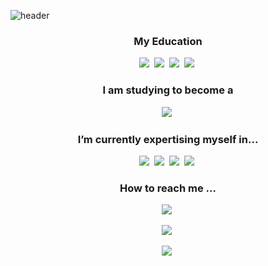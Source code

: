 <!--
**rayhwang3130/rayhwang3130** is a ✨ _special_ ✨ repository because its `README.md` (this file) appears on your GitHub profile.

Here are some ideas to get you started:

- 🔭 I am currently working on ...
- 🌱 I’m currently learning ...
- 👯 I’m looking to collaborate on ...
- 🤔 I’m looking for help with ...
- 💬 Ask me about ...
- 📫 How to reach me: ...
- 😄 Pronouns: ...
- ⚡ Fun fact: ...
-->
![header](https://capsule-render.vercel.app/api?type=waving&color=gradient&height=300&section=header&text=Ray_Hwang's%20Code%20Archive&fontSize=60)

<h3 align="center">My Education</h3>
<p align="center">
  <img src="https://img.shields.io/badge/UWCSEA-87CEEB?style=flat-square&logo=Accenture&logoColor=black"/></a>&nbsp
  <img src="https://img.shields.io/badge/Wonchon_Middle_School-8B4513?style=flat-square&logo=Accenture&logoColor=white"/></a>&nbsp
  <img src="https://img.shields.io/badge/31C_DFLHS-4169E1?style=flat-square&logo=Accenture&logoColor=white"/></a>&nbsp
  <img src="https://img.shields.io/badge/Korea_University,_Majoring_in_Statistics-FF0000?style=flat-square&logo=Accenture&logoColor=white"/></a>&nbsp
</p> 

<h3 align="center">I am studying to become a</h3>
<p align="center">
  <img src="https://img.shields.io/badge/Data_Analyst_or_Data_Scientist-FA8072?style=flat-square&logo=data.ai&logoColor=black"/></a>&nbsp
</p>

<h3 align="center">I’m currently expertising myself in...</h3>
<p align="center">
  <img src="https://img.shields.io/badge/R_Studio-ADD8E6?style=flat-square&logo=R&logoColor=blue"/></a>&nbsp
  <img src="https://img.shields.io/badge/Python-E0FFFF?style=flat-square&logo=Python&logoColor=red"/></a>&nbsp
  <img src="https://img.shields.io/badge/Microsoft_Excel-2E8B57?style=flat-square&logo=Microsoft Excel&logoColor=white"/></a>&nbsp
  <img src="https://img.shields.io/badge/SQL-E6E6FA?style=flat-square&logo=mySQL&logoColor=orange"/></a>&nbsp
</p>

<h3 align="center">How to reach me ...</h3>
<p align="center">
  <a href="mailto:rayhwang3130@gmail.com"><img src="https://img.shields.io/badge/rayhwang3130@gmail.com-F5FFFA?style=flat-square&logo=Mail.Ru&logoColor=black"/></a>&nbsp

<p align="center">
  <img src="https://github-readme-stats.vercel.app/api?username=rayhwang3130&show_icons=true&theme=radical"></a>&nbsp
 </p>

<p align="center">
  <img src="https://github-readme-stats.vercel.app/api/top-langs/?username=rayhwang3130&layout=compact"></a>&nbsp
 </p>
